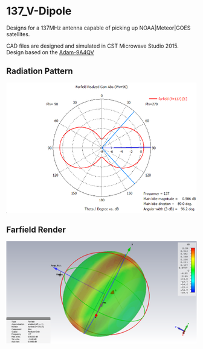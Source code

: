 # 137_V-Dipole
Designs for a 137MHz antenna capable of picking up NOAA|Meteor|GOES satellites.

CAD files are designed and simulated in CST Microwave Studio 2015. Design based on the [Adam-9A4QV](https://www.dropbox.com/s/6fpfn2p9filc9ol/DIY%20137MHz%20WX-sat%20V-dipole%20antenna.pdf)

## Radiation Pattern
![Radiation Pattern at 137MHz](./radiation_pattern_137_V-Dipole.bmp)

## Farfield Render
![Farfield at 137MHz](./farfield_137_V-Dipole.bmp)
